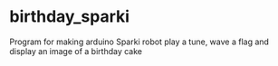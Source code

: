 # birthday_sparki
Program for making arduino Sparki robot play a tune, wave a flag and display an image of a birthday cake 
